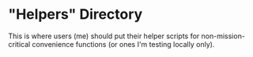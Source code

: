 # "Helpers" Directory

This is where users (me) should put their helper scripts for non-mission-critical
convenience functions (or ones I'm testing locally only).
